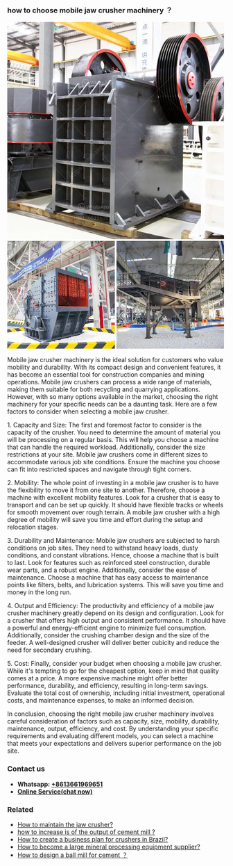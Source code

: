<h3>how to choose mobile jaw crusher machinery ？</h3><img src='1701746107.jpg' alt=''><p>Mobile jaw crusher machinery is the ideal solution for customers who value mobility and durability. With its compact design and convenient features, it has become an essential tool for construction companies and mining operations. Mobile jaw crushers can process a wide range of materials, making them suitable for both recycling and quarrying applications. However, with so many options available in the market, choosing the right machinery for your specific needs can be a daunting task. Here are a few factors to consider when selecting a mobile jaw crusher.</p><p>1. Capacity and Size: The first and foremost factor to consider is the capacity of the crusher. You need to determine the amount of material you will be processing on a regular basis. This will help you choose a machine that can handle the required workload. Additionally, consider the size restrictions at your site. Mobile jaw crushers come in different sizes to accommodate various job site conditions. Ensure the machine you choose can fit into restricted spaces and navigate through tight corners.</p><p>2. Mobility: The whole point of investing in a mobile jaw crusher is to have the flexibility to move it from one site to another. Therefore, choose a machine with excellent mobility features. Look for a crusher that is easy to transport and can be set up quickly. It should have flexible tracks or wheels for smooth movement over rough terrain. A mobile jaw crusher with a high degree of mobility will save you time and effort during the setup and relocation stages.</p><p>3. Durability and Maintenance: Mobile jaw crushers are subjected to harsh conditions on job sites. They need to withstand heavy loads, dusty conditions, and constant vibrations. Hence, choose a machine that is built to last. Look for features such as reinforced steel construction, durable wear parts, and a robust engine. Additionally, consider the ease of maintenance. Choose a machine that has easy access to maintenance points like filters, belts, and lubrication systems. This will save you time and money in the long run.</p><p>4. Output and Efficiency: The productivity and efficiency of a mobile jaw crusher machinery greatly depend on its design and configuration. Look for a crusher that offers high output and consistent performance. It should have a powerful and energy-efficient engine to minimize fuel consumption. Additionally, consider the crushing chamber design and the size of the feeder. A well-designed crusher will deliver better cubicity and reduce the need for secondary crushing.</p><p>5. Cost: Finally, consider your budget when choosing a mobile jaw crusher. While it's tempting to go for the cheapest option, keep in mind that quality comes at a price. A more expensive machine might offer better performance, durability, and efficiency, resulting in long-term savings. Evaluate the total cost of ownership, including initial investment, operational costs, and maintenance expenses, to make an informed decision.</p><p>In conclusion, choosing the right mobile jaw crusher machinery involves careful consideration of factors such as capacity, size, mobility, durability, maintenance, output, efficiency, and cost. By understanding your specific requirements and evaluating different models, you can select a machine that meets your expectations and delivers superior performance on the job site.</p><h3>Contact us</h3><ul><li><strong>Whatsapp:&nbsp;<a href="https://wa.me/8613661969651">+8613661969651</a></strong></li><li><a href="https://swt.shibang-china.com/?git&amp;zhl&amp;how to choose mobile jaw crusher machinery ？"><strong>Online Service(chat now)</strong></a></li></ul><h3>Related</h3><ul><li><a href='How to maintain the jaw crusher.md'>How to maintain the jaw crusher?</a></li><li><a href='how to increase is of the output of cement mill .md'>how to increase is of the output of cement mill ?</a></li><li><a href='How to create a business plan for crushers in Brazil.md'>How to create a business plan for crushers in Brazil?</a></li><li><a href='How to become a large mineral processing equipment supplier.md'>How to become a large mineral processing equipment supplier?</a></li><li><a href='How to design a ball mill for cement ？.md'>How to design a ball mill for cement ？</a></li></ul>